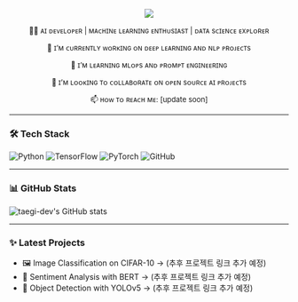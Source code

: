 <p align="center" >
  <img src="https://capsule-render.vercel.app/api?type=waving&color=0:fc6076,100:ff9a44&height=200&section=header&text=𝙃𝙞,%20𝙄'𝙢%20𝙏𝙖𝙚𝙜𝙞&fontSize=20&fontAlignY=40&fontColor=ffffff&font=Courier" />
</p>


<div style="font-size: 13px; text-align: center; font=Courier; ">

<p align="center">🧑‍💻 ᴀɪ ᴅᴇᴠᴇʟᴏᴘᴇʀ | ᴍᴀᴄʜɪɴᴇ ʟᴇᴀʀɴɪɴɢ ᴇɴᴛʜᴜsɪᴀsᴛ | ᴅᴀᴛᴀ sᴄɪᴇɴᴄᴇ ᴇxᴘʟᴏʀᴇʀ</p>
<p align="center">🔭 ɪ’ᴍ ᴄᴜʀʀᴇɴᴛʟʏ ᴡᴏʀᴋɪɴɢ ᴏɴ ᴅᴇᴇᴘ ʟᴇᴀʀɴɪɴɢ ᴀɴᴅ ɴʟᴘ ᴘʀᴏᴊᴇᴄᴛs</p>
<p align="center">🌱 ɪ’ᴍ ʟᴇᴀʀɴɪɴɢ ᴍʟᴏᴘs ᴀɴᴅ ᴘʀᴏᴍᴘᴛ ᴇɴɢɪɴᴇᴇʀɪɴɢ</p>
<p align="center">🤝 ɪ’ᴍ ʟᴏᴏᴋɪɴɢ ᴛᴏ ᴄᴏʟʟᴀʙᴏʀᴀᴛᴇ ᴏɴ ᴏᴘᴇɴ sᴏᴜʀᴄᴇ ᴀɪ ᴘʀᴏᴊᴇᴄᴛs</p>
<p align="center">📫 ʜᴏᴡ ᴛᴏ ʀᴇᴀᴄʜ ᴍᴇ: [update soon]</p>

</div>




---

### 🛠️ Tech Stack

![Python](https://img.shields.io/badge/Python-3776AB?style=for-the-badge&logo=python&logoColor=white)
![TensorFlow](https://img.shields.io/badge/TensorFlow-FF6F00?style=for-the-badge&logo=tensorflow&logoColor=white)
![PyTorch](https://img.shields.io/badge/PyTorch-EE4C2C?style=for-the-badge&logo=pytorch&logoColor=white)
![GitHub](https://img.shields.io/badge/GitHub-181717?style=for-the-badge&logo=github&logoColor=white)

---

### 📊 GitHub Stats
![taegi-dev's GitHub stats](https://github-readme-stats.vercel.app/api?username=taegi-dev&show_icons=true&theme=tokyonight)

---

### ✨ Latest Projects
- 🖼️ Image Classification on CIFAR-10 → (추후 프로젝트 링크 추가 예정)
- 📝 Sentiment Analysis with BERT → (추후 프로젝트 링크 추가 예정)
- 🧠 Object Detection with YOLOv5 → (추후 프로젝트 링크 추가 예정)
